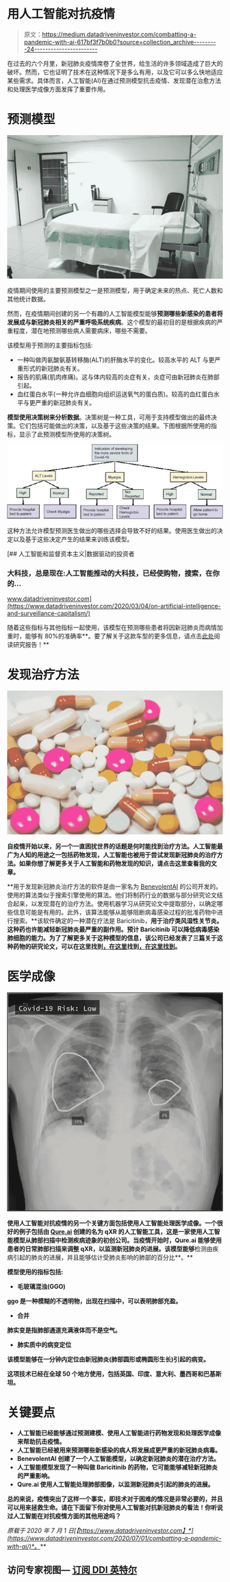 # 用人工智能对抗疫情

> 原文：<https://medium.datadriveninvestor.com/combatting-a-pandemic-with-ai-617bf3f7b0b0?source=collection_archive---------24----------------------->

在过去的六个月里，新冠肺炎疫情席卷了全世界，给生活的许多领域造成了巨大的破坏。然而，它也证明了技术在这种情况下是多么有用，以及它可以多么快地适应某些需求。具体而言，人工智能(AI)在通过预测模型抗击疫情、发现潜在治愈方法和处理医学成像方面发挥了重要作用。

# 预测模型

![](img/a30e673fa871d12001ff7118553a15e3.png)

疫情期间使用的主要预测模型之一是预测模型，用于确定未来的热点、死亡人数和其他统计数据。

然而，在疫情期间创建的另一个有趣的人工智能模型能够**预测哪些新感染的患者将发展成与新冠肺炎相关的严重呼吸系统疾病**。这个模型的最初目的是根据疾病的严重程度，潜在地预测哪些病人需要病床，哪些不需要。

该模型用于预测的主要指标包括:

*   一种叫做丙氨酸氨基转移酶(ALT)的肝酶水平的变化。较高水平的 ALT 与更严重形式的新冠肺炎有关。
*   报告的肌痛(肌肉疼痛)。这与体内较高的炎症有关，炎症可由新冠肺炎在肺部引起。
*   血红蛋白水平(一种允许血细胞向组织运送氧气的蛋白质)。较高的血红蛋白水平与更严重的新冠肺炎有关。

**模型使用决策树来分析数据**。决策树是一种工具，可用于支持模型做出的最终决策。它们包括可能做出的决策，以及基于这些决策的结果。下图根据所使用的指标，显示了此预测模型所使用的决策树。

![](img/fc7666a58d962345dba66a3a24a1d314.png)

这种方法允许模型预测医生做出的哪些选择会导致不好的结果。使用医生做出的决定以及基于这些决定产生的结果来训练该模型。

[](https://www.datadriveninvestor.com/2020/03/04/on-artificial-intelligence-and-surveillance-capitalism/) [## 人工智能和监督资本主义|数据驱动的投资者

### 大科技，总是现在:人工智能推动的大科技，已经使购物，搜索，在你的…

www.datadriveninvestor.com](https://www.datadriveninvestor.com/2020/03/04/on-artificial-intelligence-and-surveillance-capitalism/) 

随着这些指标与其他指标一起使用，该模型在预测哪些患者将因新冠肺炎而病情加重时，能够有 80%的准确率**。要了解关于这款车型的更多信息，请点击[此处](https://www.sciencedaily.com/releases/2020/03/200330152135.htm)阅读研究报告！**

# **发现治疗方法**

**![](img/ee8948ec29ced3045272e0f2646eea0f.png)**

**自疫情开始以来，另一个一直困扰世界的话题是何时能找到治疗方法。人工智能最广为人知的用途之一包括药物发现，人工智能也被用于尝试发现新冠肺炎的治疗方法。如果你想了解更多关于人工智能和药物发现的知识，请点击这里查看我的文章。**

**用于发现新冠肺炎治疗方法的软件是由一家名为 [BenevolentAI](https://www.benevolent.com/) 的公司开发的。使用的算法类似于搜索引擎使用的算法。他们将制药行业的数据与部分研究论文结合起来，以发现潜在的治疗方法。使用机器学习从研究论文中提取部分，以确定哪些信息可能是有用的。此外，该算法能够从能够阻断病毒感染过程的批准药物中进行搜索。**该软件确定的一种潜在疗法是 Baricitinib，**用于治疗类风湿性关节炎。这种药也许能减轻新冠肺炎最严重的副作用。预计 Baricitinib 可以降低病毒感染肺细胞的能力。为了了解更多关于这种模型的信息，该公司已经发表了三篇关于这种药物的研究论文，可以在这里找到[，在这里](https://www.embopress.org/doi/full/10.15252/emmm.202012697)找到[，在这里](https://www.thelancet.com/journals/laninf/article/PIIS1473-3099(20)30132-8/fulltext)[找到](https://www.thelancet.com/journals/lancet/article/PIIS0140-6736(20)30304-4/fulltext?rss=yes#articleInformation)。**

# **医学成像**

**![](img/a5fb163e328c8752733c1975803d13ca.png)**

**使用人工智能对抗疫情的另一个关键方面包括使用人工智能处理医学成像。一个很好的例子包括由 [Qure.ai](http://qure.ai/covid.html) 创建的名为 qXR 的人工智能工具，这是一家使用人工智能模型从肺部扫描中检测疾病迹象的初创公司。当疫情开始时，Qure.ai 能够使用患者的日常肺部扫描来调整 qXR，以监测新冠肺炎的进展。该模型能够**检测由疾病引起的肺炎的进展，并且能够估计受肺炎影响的肺部的百分比**。**

**模型使用的指标包括:**

*   ****毛玻璃混浊(GGO)****

**ggo 是一种模糊的不透明物，出现在扫描中，可以表明肺部充盈。**

*   ****合并****

**肺实变是指肺部通道充满液体而不是空气。**

*   ****肺实质中的病变定位****

**该模型能够在一分钟内定位由新冠肺炎(肺部圆形或椭圆形生长)引起的病变。**

**这项技术已经在全球 50 个地方使用，包括英国、印度、意大利、墨西哥和巴基斯坦。**

# **关键要点**

*   **人工智能已经能够通过预测建模、使用人工智能进行药物发现和处理医学成像来帮助抗击疫情。**
*   **人工智能已经被用来预测哪些新感染的病人将发展成更严重的新冠肺炎病毒。**
*   **BenevolentAI 创建了一个人工智能模型，以确定新冠肺炎的潜在治疗方法。**
*   **人工智能模型发现了一种叫做 Baricitinib 的药物，它可能能够减轻新冠肺炎的严重影响。**
*   **Qure.ai 使用人工智能处理肺部图像，以监测新冠肺炎引起的肺炎的进展。**

**总的来说，疫情突出了这样一个事实，即技术对于困难的情况是非常必要的，并且可以用来拯救生命。请在下面留下你对使用人工智能对抗新冠肺炎的看法！你听说过人工智能在对抗疫情方面的其他用途吗？**

***原载于 2020 年 7 月 1 日*[*【https://www.datadriveninvestor.com】*](https://www.datadriveninvestor.com/2020/07/01/combatting-a-pandemic-with-ai/)*。***

## **访问专家视图— [订阅 DDI 英特尔](https://datadriveninvestor.com/ddi-intel)**